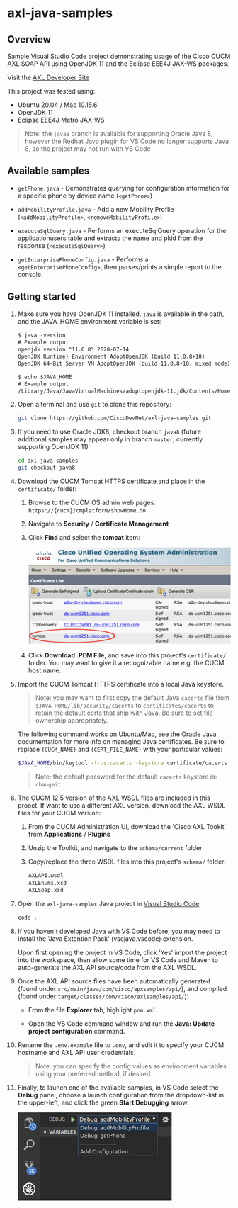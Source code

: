 # axl-java-samples

## Overview

Sample Visual Studio Code project demonstrating usage of the Cisco CUCM AXL SOAP API using OpenJDK 11 and the Eclipse EEE4J JAX-WS packages.

Visit the [AXL Developer Site](https://developer.cisco.com/site/axl/)

This project was tested using:

* Ubuntu 20.04 / Mac 10.15.6
* OpenJDK 11
* Eclipse EEE4J Metro JAX-WS

>Note: the `java8` branch is available for supporting Oracle Java 8, however the Redhat Java plugin for VS Code no longer supports Java 8, so the project may not run with VS Code

## Available samples

* `getPhone.java` - Demonstrates querying for configuration information for a specific phone by device name (`<getPhone>`)

* `addMobilityProfile.java` - Add a new Mobility Profile (`<addMobilityProfile>`, `<removeMobilityProfile>`)

* `executeSqlQuery.java` - Performs an executeSqlQuery operation for the applicationusers table and extracts the name and pkid from the response  (`<executeSqlQuery>`)

* `getEnterprisePhoneConfig.java` - Performs a `<getEnterprisePhoneConfig>`, then parses/prints a simple report to the console.

## Getting started

1. Make sure you have OpenJDK 11 installed, `java` is available in the path, and the JAVA_HOME environment variable is set:

    ```shell
    $ java -version
    # Example output
    openjdk version "11.0.8" 2020-07-14
    OpenJDK Runtime} Environment AdoptOpenJDK (build 11.0.8+10)
    OpenJDK 64-Bit Server VM AdoptOpenJDK (build 11.0.8+10, mixed mode)
    ```

    ```shell
    $ echo $JAVA_HOME
    # Example output
    /Library/Java/JavaVirtualMachines/adoptopenjdk-11.jdk/Contents/Home
    ```

1. Open a terminal and use `git` to clone this repository:

    ```bash
    git clone https://github.com/CiscoDevNet/axl-java-samples.git
    ```

1.  If you need to use Oracle JDK8, checkout branch `java8` (future additional samples may appear only in branch `master`, currently supporting OpenJDK 11):

    ```bash
    cd axl-java-samples
    git checkout java8
    ```

1. Download the CUCM Tomcat HTTPS certificate and place in the `certificate/` folder:

    1. Browse to the CUCM OS admin web pages: `https://{cucm}/cmplatform/showHome.do`

    1. Navigate to **Security** / **Certificate Management**

    1. Click **Find** and select the **tomcat** item:

        ![cert_list](images/cert_list.png)

    1. Click **Download .PEM File**, and save into this project's `certificate/` folder.  You may want to give it a recognizable name e.g. the CUCM host name.

1. Import the CUCM Tomcat HTTPS certificate into a local Java keystore.

    >Note: you may want to first copy the default Java `cacerts` file from `$JAVA_HOME/lib/security/cacerts` to `certificates/cacerts` to retain the default certs that ship with Java.  Be sure to set file ownership appropriately.

    The following command works on Ubuntu/Mac, see the Oracle Java documentation for more info on managing Java certificates. Be sure to replace `{CUCM_NAME}` and `{CERT_FILE_NAME}` with your particular values:

    ```bash
    $JAVA_HOME/bin/keytool -trustcacerts -keystore certificate/cacerts -alias {CUCM_NAME} -import -file certificate/{CERT_FILE_NAME}
    ```

    >Note: the default password for the default `cacerts` keystore is: `changeit`

1. The CUCM 12.5 version of the AXL WSDL files are included in this proect.  If want to use a different AXL version, download the AXL WSDL files for your CUCM version:

    1. From the CUCM Administration UI, download the 'Cisco AXL Tookit' from **Applications** / **Plugins**

    1. Unzip the Toolkit, and navigate to the `schema/current` folder

    1. Copy/replace the three WSDL files into this project's `schema/` folder:

        ```bash
        AXLAPI.wsdl
        AXLEnums.xsd
        AXLSoap.xsd
        ```

1. Open the `axl-java-samples` Java project in [Visual Studio Code](https://code.visualstudio.com/):

    ```bash
    code .
    ```

1.  If you haven't developed Java with VS Code before, you may need to install the 'Java Extention Pack' (vscjava.vscode) extension.

    Upon first opening the project in VS Code, click 'Yes' import the project into the workspace, then allow some time for VS Code and Maven to auto-generate the AXL API source/code from the AXL WSDL.

1. Once the AXL API source files have been automatically generated (found under `src/main/java/com/cisco/apxsamples/api/`), and compiled (found under `target/classes/com/cisco/axlsamples/api/`):

    * From the file **Explorer** tab, highlight `pom.xml`.
    
    * Open the VS Code command window and run the **Java: Update project configuration** command.
  
1. Rename the `.env.example` file to `.env`, and edit it to specify your CUCM hostname and AXL API user credentials.

    >Note: you can specify the config values as environment variables using your preferred method, if desired

1. Finally, to launch one of the available samples, in VS Code select the **Debug** panel, choose a launch configuration from the dropdown-list in the upper-left, and click the green **Start Debugging** arrow:

    ![Launch](images/launch.png)

